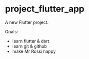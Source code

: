 # project_flutter_app

A new Flutter project.

Goals:
 - learn flutter & dart
 - learn git & github
 - make Mr Rossi happy